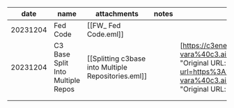 | date     | name                              | attachments                                         | notes |     |
| -------- | --------------------------------- | --------------------------------------------------- | ----- | --- |
| 20231204 | Fed Code                          | [[FW_ Fed Code.eml]]                                |       |     |
| 20231204 | C3 Base Split Into Multiple Repos | [[Splitting c3base into Multiple Repositories.eml]] |       |  [https://c3energy.atlassian.net/wiki/spaces/ENG/pages/8461615713/c3base+Split+into+Multiple+Repositories](https://nam12.safelinks.protection.outlook.com/?url=https%3A%2F%2Fc3energy.atlassian.net%2Fwiki%2Fspaces%2FENG%2Fpages%2F8461615713%2Fc3base%2BSplit%2Binto%2BMultiple%2BRepositories&data=05%7C01%7Cluis.fernandez-de-la-vara%40c3.ai%7C6fab0fc8e80f4f614b1508dbe4a50b10%7C53ad779a93e7485cba20ac8290d7252b%7C1%7C0%7C638355169752417288%7CUnknown%7CTWFpbGZsb3d8eyJWIjoiMC4wLjAwMDAiLCJQIjoiV2luMzIiLCJBTiI6Ik1haWwiLCJXVCI6Mn0%3D%7C3000%7C%7C%7C&sdata=PjQF7d3ShPjbTGk7wZMDV4beaA7lSLIYtezLRGF%2FeGo%3D&reserved=0 "Original URL: https://c3energy.atlassian.net/wiki/spaces/ENG/pages/8461615713/c3base+Split+into+Multiple+Repositories. Click or tap if you trust this link.") [https://c3energy.atlassian.net/wiki/spaces/ENG/pages/8463450666/Moving+ESG+and+Emissions+Management+out+of+c3base+to+c3sustainability](https://nam12.safelinks.protection.outlook.com/?url=https%3A%2F%2Fc3energy.atlassian.net%2Fwiki%2Fspaces%2FENG%2Fpages%2F8463450666%2FMoving%2BESG%2Band%2BEmissions%2BManagement%2Bout%2Bof%2Bc3base%2Bto%2Bc3sustainability&data=05%7C01%7Cluis.fernandez-de-la-vara%40c3.ai%7C6fab0fc8e80f4f614b1508dbe4a50b10%7C53ad779a93e7485cba20ac8290d7252b%7C1%7C0%7C638355169752417288%7CUnknown%7CTWFpbGZsb3d8eyJWIjoiMC4wLjAwMDAiLCJQIjoiV2luMzIiLCJBTiI6Ik1haWwiLCJXVCI6Mn0%3D%7C3000%7C%7C%7C&sdata=eWJwNLIpvw4WWNTQZF2wfqsRjdM2EwOP31hb6puorEM%3D&reserved=0 "Original URL: https://c3energy.atlassian.net/wiki/spaces/ENG/pages/8463450666/Moving+ESG+and+Emissions+Management+out+of+c3base+to+c3sustainability. Click or tap if you trust this link.")   |
|          |                                   |                                                     |       |     |
|          |                                   |                                                     |       |     |
